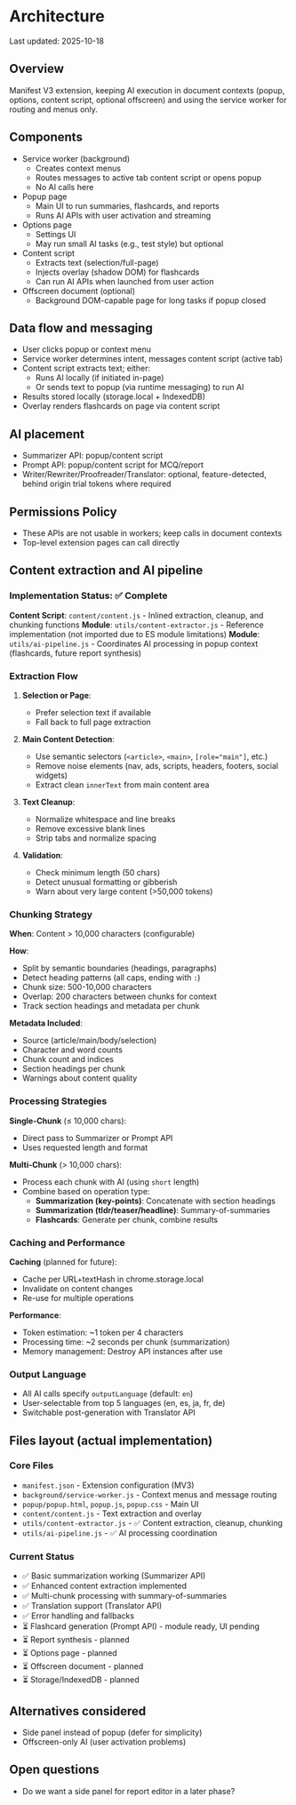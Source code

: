 # Architecture

Last updated: 2025-10-18

## Overview
Manifest V3 extension, keeping AI execution in document contexts (popup, options, content script, optional offscreen) and using the service worker for routing and menus only.

## Components
- Service worker (background)
  - Creates context menus
  - Routes messages to active tab content script or opens popup
  - No AI calls here
- Popup page
  - Main UI to run summaries, flashcards, and reports
  - Runs AI APIs with user activation and streaming
- Options page
  - Settings UI
  - May run small AI tasks (e.g., test style) but optional
- Content script
  - Extracts text (selection/full-page)
  - Injects overlay (shadow DOM) for flashcards
  - Can run AI APIs when launched from user action
- Offscreen document (optional)
  - Background DOM-capable page for long tasks if popup closed

## Data flow and messaging
- User clicks popup or context menu
- Service worker determines intent, messages content script (active tab)
- Content script extracts text; either:
  - Runs AI locally (if initiated in-page)
  - Or sends text to popup (via runtime messaging) to run AI
- Results stored locally (storage.local + IndexedDB)
- Overlay renders flashcards on page via content script

## AI placement
- Summarizer API: popup/content script
- Prompt API: popup/content script for MCQ/report
- Writer/Rewriter/Proofreader/Translator: optional, feature-detected, behind origin trial tokens where required

## Permissions Policy
- These APIs are not usable in workers; keep calls in document contexts
- Top-level extension pages can call directly


## Content extraction and AI pipeline

### Implementation Status: ✅ Complete

**Content Script**: `content/content.js` - Inlined extraction, cleanup, and chunking functions
**Module**: `utils/content-extractor.js` - Reference implementation (not imported due to ES module limitations)
**Module**: `utils/ai-pipeline.js` - Coordinates AI processing in popup context (flashcards, future report synthesis)

### Extraction Flow

1. **Selection or Page**:
   - Prefer selection text if available
   - Fall back to full page extraction

2. **Main Content Detection**:
   - Use semantic selectors (`<article>`, `<main>`, `[role="main"]`, etc.)
   - Remove noise elements (nav, ads, scripts, headers, footers, social widgets)
   - Extract clean `innerText` from main content area

3. **Text Cleanup**:
   - Normalize whitespace and line breaks
   - Remove excessive blank lines
   - Strip tabs and normalize spacing

4. **Validation**:
   - Check minimum length (50 chars)
   - Detect unusual formatting or gibberish
   - Warn about very large content (>50,000 tokens)

### Chunking Strategy

**When**: Content > 10,000 characters (configurable)

**How**:
- Split by semantic boundaries (headings, paragraphs)
- Detect heading patterns (all caps, ending with `:`)
- Chunk size: 500-10,000 characters
- Overlap: 200 characters between chunks for context
- Track section headings and metadata per chunk

**Metadata Included**:
- Source (article/main/body/selection)
- Character and word counts
- Chunk count and indices
- Section headings per chunk
- Warnings about content quality

### Processing Strategies

**Single-Chunk** (≤ 10,000 chars):
- Direct pass to Summarizer or Prompt API
- Uses requested length and format

**Multi-Chunk** (> 10,000 chars):
- Process each chunk with AI (using `short` length)
- Combine based on operation type:
  - **Summarization (key-points)**: Concatenate with section headings
  - **Summarization (tldr/teaser/headline)**: Summary-of-summaries
  - **Flashcards**: Generate per chunk, combine results

### Caching and Performance

**Caching** (planned for future):
- Cache per URL+textHash in chrome.storage.local
- Invalidate on content changes
- Re-use for multiple operations

**Performance**:
- Token estimation: ~1 token per 4 characters
- Processing time: ~2 seconds per chunk (summarization)
- Memory management: Destroy API instances after use

### Output Language

- All AI calls specify `outputLanguage` (default: `en`)
- User-selectable from top 5 languages (en, es, ja, fr, de)
- Switchable post-generation with Translator API

## Files layout (actual implementation)

### Core Files
- `manifest.json` - Extension configuration (MV3)
- `background/service-worker.js` - Context menus and message routing
- `popup/popup.html`, `popup.js`, `popup.css` - Main UI
- `content/content.js` - Text extraction and overlay
- `utils/content-extractor.js` - ✅ Content extraction, cleanup, chunking
- `utils/ai-pipeline.js` - ✅ AI processing coordination

### Current Status
- ✅ Basic summarization working (Summarizer API)
- ✅ Enhanced content extraction implemented
- ✅ Multi-chunk processing with summary-of-summaries
- ✅ Translation support (Translator API)
- ✅ Error handling and fallbacks
- ⏳ Flashcard generation (Prompt API) - module ready, UI pending
- ⏳ Report synthesis - planned
- ⏳ Options page - planned
- ⏳ Offscreen document - planned
- ⏳ Storage/IndexedDB - planned

## Alternatives considered
- Side panel instead of popup (defer for simplicity)
- Offscreen-only AI (user activation problems)

## Open questions
- Do we want a side panel for report editor in a later phase?
